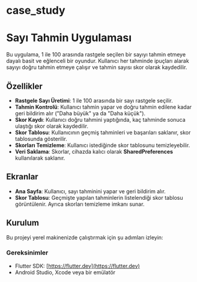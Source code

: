 # case_study

# Sayı Tahmin Uygulaması
Bu uygulama, 1 ile 100 arasında rastgele seçilen bir sayıyı tahmin etmeye dayalı basit ve eğlenceli bir oyundur. Kullanıcı her tahminde ipuçları alarak sayıyı doğru tahmin etmeye çalışır ve tahmin sayısı skor olarak kaydedilir.

## Özellikler
- **Rastgele Sayı Üretimi**: 1 ile 100 arasında bir sayı rastgele seçilir.
- **Tahmin Kontrolü**: Kullanıcı tahmin yapar ve doğru tahmin edilene kadar geri bildirim alır ("Daha büyük" ya da "Daha küçük").
- **Skor Kaydı**: Kullanıcı doğru tahmini yaptığında, kaç tahminde sonuca ulaştığı skor olarak kaydedilir.
- **Skor Tablosu**: Kullanıcının geçmiş tahminleri ve başarıları saklanır, skor tablosunda gösterilir.
- **Skorları Temizleme**: Kullanıcı istediğinde skor tablosunu temizleyebilir.
- **Veri Saklama**: Skorlar, cihazda kalıcı olarak **SharedPreferences** kullanılarak saklanır.

## Ekranlar
- **Ana Sayfa**: Kullanıcı, sayı tahminini yapar ve geri bildirim alır.
- **Skor Tablosu**: Geçmişte yapılan tahminlerin listelendiği skor tablosu görüntülenir. Ayrıca skorları temizleme imkanı sunar.

## Kurulum
Bu projeyi yerel makinenizde çalıştırmak için şu adımları izleyin:

### Gereksinimler
- Flutter SDK: [https://flutter.dev](https://flutter.dev)
- Android Studio, Xcode veya bir emülatör